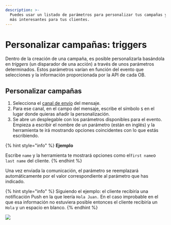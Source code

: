 ```yaml
---
description: >-
  Puedes usar un listado de parámetros para personalizar tus campañas y hacerlas
  más interesantes para tus clientes.
---
```


# Personalizar campañas: triggers

Dentro de la creación de una campaña, es posible personalizarla basándola en _triggers_ \(un disparador de una acción\) a través de unos parámetros determinados. Estos parámetros varían en función del evento que selecciones y la información proporcionada por la API de cada OB.

## Personalizar campañas

1. Selecciona el [canal de envío](../canales-de-envio/) del mensaje. 
2. Para ese canal, en el campo del mensaje, escribe el símbolo `$` en el lugar donde quieras añadir la personalización.  
3. Se abre un desplegable con los parámetros disponibles para el evento. Empieza a escribir el nombre de un parámetro \(están en inglés\) y la herramienta te irá mostrando opciones coincidentes con lo que estás escribiendo.

{% hint style="info" %}
**Ejemplo**

Escribe `name` y la herramienta te mostrará opciones como el`first name`o `last name` del cliente.
{% endhint %}

Una vez enviada la comunicación, el parámetro se reemplazará automáticamente por el valor correspondiente al parámetro que has indicado.

{% hint style="info" %}
Siguiendo el ejemplo: el cliente recibiría una notificación Push en la que leería `Hola Juan.` En el caso improbable en el que esa información no estuviera posible entonces el cliente recibiría un `Hola` y un espacio en blanco.
{% endhint %}

![](https://github.com/iciaparicio/variantes-origen/tree/169a87cd535336e6c183d673fef59f5462c5d585/.gitbook/assets/trigger.gif)

